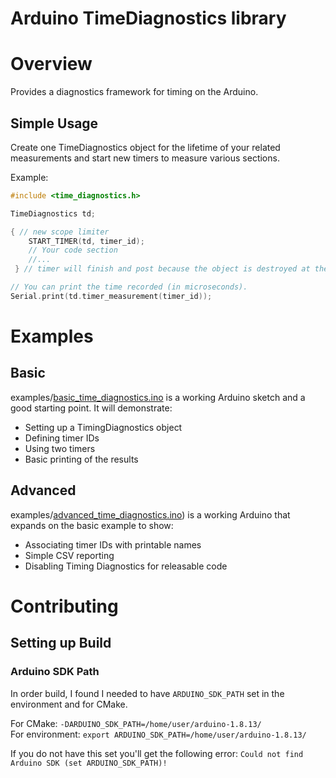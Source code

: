 # Arduino TimeDiagnostics library

# Overview
Provides a diagnostics framework for timing on the Arduino. 

## Simple Usage
Create one TimeDiagnostics object for the lifetime of your related measurements and start new timers to measure various sections.

Example:
```c++
#include <time_diagnostics.h>

TimeDiagnostics td;

{ // new scope limiter
    START_TIMER(td, timer_id);
    // Your code section
    //...
 } // timer will finish and post because the object is destroyed at the end of the scope.

// You can print the time recorded (in microseconds).
Serial.print(td.timer_measurement(timer_id));
```

# Examples
## Basic
examples/[basic_time_diagnostics.ino](https://github.com/chrishaverkate/time-diagnostics/blob/develop/examples/basic_time_diagnostics/basic_time_diagnostics.ino) is a working Arduino sketch and a good starting point. It will demonstrate:
* Setting up a TimingDiagnostics object
* Defining timer IDs
* Using two timers
* Basic printing of the results  


## Advanced
examples/[advanced_time_diagnostics.ino](https://github.com/chrishaverkate/time-diagnostics/blob/develop/examples/advanced_time_diagnostics/advanced_time_diagnostics.ino)) is a working Arduino that expands on the basic example to show:
* Associating timer IDs with printable names
* Simple CSV reporting
* Disabling Timing Diagnostics for releasable code

# Contributing
## Setting up Build
### Arduino SDK Path
In order build, I found I needed to have `ARDUINO_SDK_PATH` set in the environment and for CMake.
 
For CMake: `-DARDUINO_SDK_PATH=/home/user/arduino-1.8.13/`<br>
For environment: `export ARDUINO_SDK_PATH=/home/user/arduino-1.8.13/`

If you do not have this set you'll get the following error: ```Could not find Arduino SDK (set ARDUINO_SDK_PATH)!```


